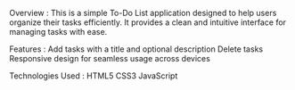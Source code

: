 Overview :
This is a simple To-Do List application designed to help users organize their tasks efficiently. It provides a clean and intuitive interface for managing tasks with ease.

Features :
Add tasks with a title and optional description
Delete tasks
Responsive design for seamless usage across devices

Technologies Used :
HTML5
CSS3
JavaScript
